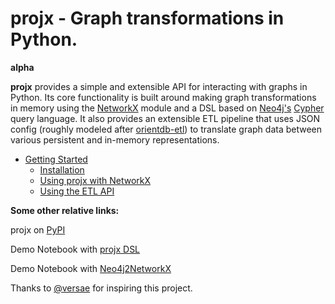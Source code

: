 # projx - Graph transformations in Python.

**alpha**

**projx** provides a simple and extensible API for interacting with graphs in Python. Its core functionality is built around making graph transformations in memory using the [NetworkX](https://networkx.github.io/) module and a DSL based on [Neo4j's](http://neo4j.com/) [Cypher](http://neo4j.com/docs/stable/cypher-query-lang.html) query language. It also provides an extensible ETL pipeline that uses JSON config (roughly modeled after [orientdb-etl](https://github.com/orientechnologies/orientdb-etl/wiki)) to translate graph data between various persistent and in-memory representations.


- [Getting Started](getting-started.md)
    - [Installation](getting-started.md#installation)
    - [Using projx with NetworkX](getting-started.md#using-projx-with-networkx)
    - [Using the ETL API](getting-started.md#using-the-etl-api)



**Some other relative links:**

projx on [PyPI](https://pypi.python.org/pypi/projx)

Demo Notebook with [projx DSL](http://bit.ly/1EiMaMt)

Demo Notebook with [Neo4j2NetworkX](http://nbviewer.ipython.org/github/davebshow/projx/blob/master/projx_neo4j_demo.ipynb)

Thanks to [@versae](https://github.com/versae) for inspiring this project.
